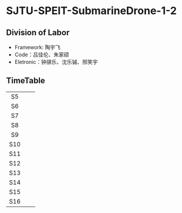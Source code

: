 # SJTU-SPEIT-SubmarineDrone-1-2
## Division of Labor

- Framework: 陶宇飞
- Code：吕佳伦、朱家硕
- Eletronic：钟骐乐、沈乐铖、邢笑宇

## TimeTable 

|       |        |        |
| :----:| :----: | :----: |
| S5 |  |   |
| S6 |  |   |
| S7 |  |   |
| S8 |  |   |
| S9 |  |   |
| S10 |  |   |
| S11 |  |   |
| S12 |  |   |
| S13 |  |   |
| S14 |  |   |
| S15 |  |   |
| S16 |  |   |

